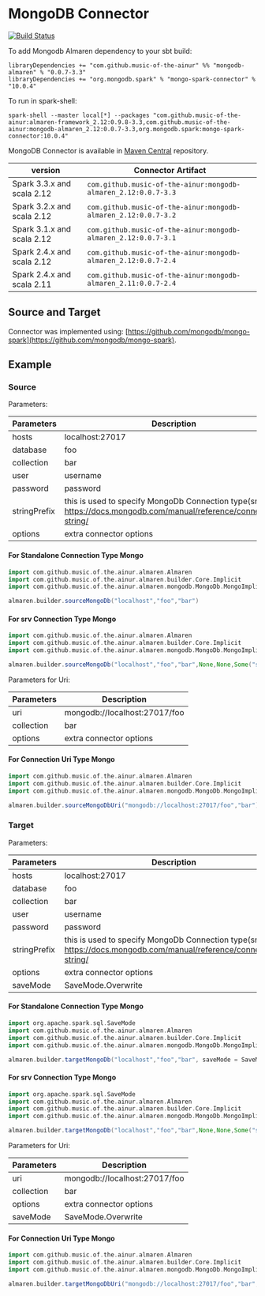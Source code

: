 # MongoDB Connector

[![Build Status](https://github.com/music-of-the-ainur/mongodb.almaren/actions/workflows/mongodb-almaren-githubactions.yml/badge.svg)](https://github.com/music-of-the-ainur/mongodb.almaren/actions/workflows/mongodb-almaren-githubactions.yml)

To add Mongodb Almaren dependency to your sbt build:

```
libraryDependencies += "com.github.music-of-the-ainur" %% "mongodb-almaren" % "0.0.7-3.3"
libraryDependencies += "org.mongodb.spark" % "mongo-spark-connector" % "10.0.4"
```

To run in spark-shell:

```
spark-shell --master local[*] --packages "com.github.music-of-the-ainur:almaren-framework_2.12:0.9.8-3.3,com.github.music-of-the-ainur:mongodb-almaren_2.12:0.0.7-3.3,org.mongodb.spark:mongo-spark-connector:10.0.4"
```

MongoDB Connector is available in [Maven Central](https://mvnrepository.com/artifact/com.github.music-of-the-ainur)
repository.

| version                    | Connector Artifact                                             |
|----------------------------|----------------------------------------------------------------|
| Spark 3.3.x and scala 2.12 | `com.github.music-of-the-ainur:mongodb-almaren_2.12:0.0.7-3.3` |
| Spark 3.2.x and scala 2.12 | `com.github.music-of-the-ainur:mongodb-almaren_2.12:0.0.7-3.2` |
| Spark 3.1.x and scala 2.12 | `com.github.music-of-the-ainur:mongodb-almaren_2.12:0.0.7-3.1` |
| Spark 2.4.x and scala 2.12 | `com.github.music-of-the-ainur:mongodb-almaren_2.12:0.0.7-2.4` |
| Spark 2.4.x and scala 2.11 | `com.github.music-of-the-ainur:mongodb-almaren_2.11:0.0.7-2.4` |


## Source and Target

Connector was implemented using: [https://github.com/mongodb/mongo-spark](https://github.com/mongodb/mongo-spark).

## Example

### Source

Parameters:

| Parameters | Description             |
|------------|-------------------------|
| hosts      | localhost:27017         |
| database   | foo                     |
| collection | bar                     |
| user       | username                |
| password   | password                |
|stringPrefix| this is used to specify MongoDb Connection type(srv) https://docs.mongodb.com/manual/reference/connection-string/|
| options    | extra connector options |

#### For Standalone Connection Type Mongo

```scala
import com.github.music.of.the.ainur.almaren.Almaren
import com.github.music.of.the.ainur.almaren.builder.Core.Implicit
import com.github.music.of.the.ainur.almaren.mongodb.MongoDb.MongoImplicit

almaren.builder.sourceMongoDb("localhost","foo","bar")
```

#### For srv Connection Type Mongo

```scala
import com.github.music.of.the.ainur.almaren.Almaren
import com.github.music.of.the.ainur.almaren.builder.Core.Implicit
import com.github.music.of.the.ainur.almaren.mongodb.MongoDb.MongoImplicit

almaren.builder.sourceMongoDb("localhost","foo","bar",None,None,Some("srv"))
```

Parameters for Uri:

| Parameters | Description                                                                                                       |
|------------|-------------------------------------------------------------------------------------------------------------------|
| uri        | mongodb://localhost:27017/foo                                                                                     |
| collection | bar                                                                                                               |
| options    | extra connector options                                                                                           |

#### For Connection Uri Type Mongo

```scala
import com.github.music.of.the.ainur.almaren.Almaren
import com.github.music.of.the.ainur.almaren.builder.Core.Implicit
import com.github.music.of.the.ainur.almaren.mongodb.MongoDb.MongoImplicit

almaren.builder.sourceMongoDbUri("mongodb://localhost:27017/foo","bar")
```

### Target

Parameters:

| Parameters | Description             |
|------------|-------------------------|
| hosts      | localhost:27017         |
| database   | foo                     |
| collection | bar                     |
| user       | username                |
| password   | password                |
|stringPrefix| this is used to specify MongoDb Connection type(srv) https://docs.mongodb.com/manual/reference/connection-string/|
| options    | extra connector options |
| saveMode   | SaveMode.Overwrite      |

#### For Standalone Connection Type Mongo

```scala
import org.apache.spark.sql.SaveMode
import com.github.music.of.the.ainur.almaren.Almaren
import com.github.music.of.the.ainur.almaren.builder.Core.Implicit
import com.github.music.of.the.ainur.almaren.mongodb.MongoDb.MongoImplicit

almaren.builder.targetMongoDb("localhost","foo","bar", saveMode = SaveMode.Overwrite)
```


#### For srv Connection Type Mongo

```scala
import org.apache.spark.sql.SaveMode
import com.github.music.of.the.ainur.almaren.Almaren
import com.github.music.of.the.ainur.almaren.builder.Core.Implicit
import com.github.music.of.the.ainur.almaren.mongodb.MongoDb.MongoImplicit

almaren.builder.targetMongoDb("localhost","foo","bar",None,None,Some("srv"), saveMode = SaveMode.Overwrite)
```

Parameters for Uri:

| Parameters | Description                                                                                                       |
|------------|-------------------------------------------------------------------------------------------------------------------|
| uri        | mongodb://localhost:27017/foo                                                                                     |
| collection | bar                                                                                                               |
| options    | extra connector options                                                                                           |
| saveMode   | SaveMode.Overwrite      |


#### For Connection Uri Type Mongo

```scala
import com.github.music.of.the.ainur.almaren.Almaren
import com.github.music.of.the.ainur.almaren.builder.Core.Implicit
import com.github.music.of.the.ainur.almaren.mongodb.MongoDb.MongoImplicit

almaren.builder.targetMongoDbUri("mongodb://localhost:27017/foo","bar", saveMode = SaveMode.Overwrite)
```